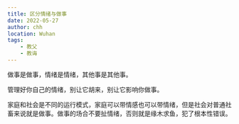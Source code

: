 ```yaml
---
title: 区分情绪与做事
date: 2022-05-27
author: chh
location: Wuhan
tags:
    - 教父
    - 教诲
---
```


做事是做事，情绪是情绪，其他事是其他事。

管理好你自己的情绪，别让它胡来，别让它影响你做事。

家庭和社会是不同的运行模式，家庭可以带情感也可以带情绪，但是社会对普通社畜来说就是做事。做事的场合不要扯情绪，否则就是缘木求鱼，犯了根本性错误。
